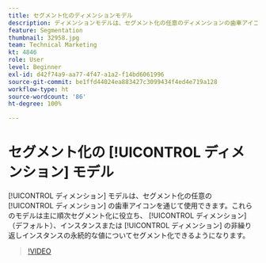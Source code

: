 ```yaml
---
title: セグメント化のディメンションモデル
description: ディメンションモデルは、セグメント化の任意のディメンションの歯車アイコンを通じて使用できます。これらのモデルは主に順次セグメント化に役立ち、ディメンション（デフォルト）、インスタンスまたはディメンションの非繰り返しインスタンスの永続的な値についてセグメント化できるようになります。
feature: Segmentation
thumbnail: 32958.jpg
team: Technical Marketing
kt: 4846
role: User
level: Beginner
exl-id: d42f74a9-aa77-4f47-a1a2-f14bd6061996
source-git-commit: be1ffd44024ea883427c3099434f4ed4e719a128
workflow-type: ht
source-wordcount: '86'
ht-degree: 100%

---
```


# セグメント化の [!UICONTROL ディメンション] モデル

[!UICONTROL ディメンション] モデルは、セグメント化の任意の [!UICONTROL ディメンション] の歯車アイコンを通じて使用できます。これらのモデルは主に順次セグメント化に役立ち、 [!UICONTROL ディメンション] （デフォルト）、インスタンスまたは [!UICONTROL ディメンション] の非繰り返しインスタンスの永続的な値についてセグメント化できるようになります。

>[!VIDEO](https://video.tv.adobe.com/v/32958/?quality=12)
